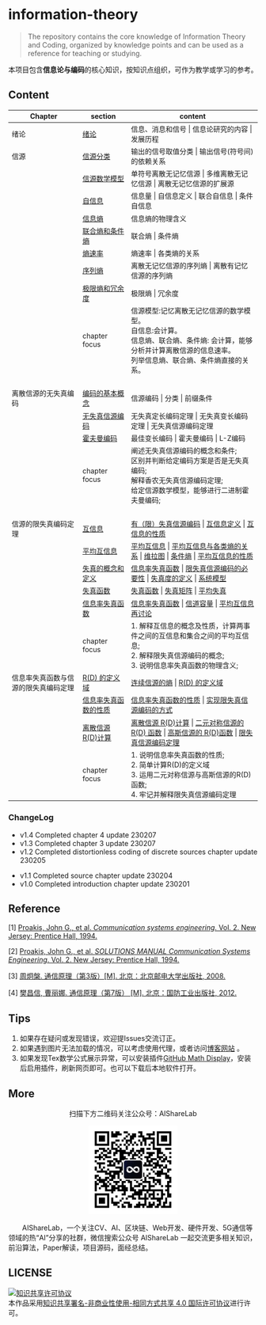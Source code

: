 # information-theory

> The repository contains the core knowledge of Information Theory and Coding, organized by knowledge points and can be used as a reference for teaching or studying.

本项目包含**信息论与编码**的核心知识，按知识点组织，可作为教学或学习的参考。

## Content

| Chapter                              | section                                                      | content                                                      |
| ------------------------------------ | ------------------------------------------------------------ | ------------------------------------------------------------ |
| 绪论                                 | [绪论](https://github.com/timerring/information-theory/blob/main/01_introduction.md) | 信息、消息和信号  \|  信息论研究的内容  \|  发展历程         |
| 信源                                 | [信源分类](https://github.com/timerring/information-theory/blob/main/1%20-%20source/11%20-%20source%20classification.md) | 输出的信号取值分类 \|  输出信号(符号间)的依赖关系            |
|                                      | [信源数学模型](https://github.com/timerring/information-theory/blob/main/1%20-%20source/12%20-%20source%20mathematical%20model.md) | 单符号离散无记忆信源  \|  多维离散无记忆信源  \|  离散无记忆信源的扩展源 |
|                                      | [自信息](https://github.com/timerring/information-theory/blob/main/1%20-%20source/13%20-%20self%20information.md) | 信息量  \|  自信息定义  \|  联合自信息   \|  条件自信息      |
|                                      | [信息熵](https://github.com/timerring/information-theory/blob/main/1%20-%20source/14%20-%20information%20entropy.md) | 信息熵的物理含义                                             |
|                                      | [联合熵和条件熵](https://github.com/timerring/information-theory/blob/main/1%20-%20source/15%20-%20Joint%20Entropy%20and%20Conditional%20Entropy.md) | 联合熵  \|  条件熵                                           |
|                                      | [熵速率](https://github.com/timerring/information-theory/blob/main/1%20-%20source/16%20-%20entropy%20rate.md) | 熵速率  \| 各类熵的关系                                      |
|                                      | [序列熵](https://github.com/timerring/information-theory/blob/main/1%20-%20source/17%20-%20sequence%20entropy.md) | 离散无记忆信源的序列熵  \|  离散有记忆信源的序列熵           |
|                                      | [极限熵和冗余度]()                                           | 极限熵  \|  冗余度                                           |
|                                      | chapter focus                                                | 信源模型:记忆离散无记忆信源的数学模型。 <br />自信息:会计算。 <br />信息熵、联合熵、条件熵: 会计算，能够分析并计算离散信源的信息速率。<br />列举信息熵、联合熵、条件熵直接的关系。 |
| &emsp;                               | &emsp;                                                       | &emsp;                                                       |
| 离散信源的无失真编码                 | [编码的基本概念](https://github.com/timerring/information-theory/blob/main/2%20-%20distortionless%20coding%20of%20discrete%20sources/21%20-%20basic%20concepts%20of%20coding.md) | 信源编码  \|  分类  \|  前缀条件                             |
|                                      | [无失真信源编码](https://github.com/timerring/information-theory/blob/main/2%20-%20distortionless%20coding%20of%20discrete%20sources/22%20-%20lossless%20source%20coding.md) | 无失真定长编码定理  \|  无失真变长编码定理  \|  无失真信源编码定理 |
|                                      | [霍夫曼编码](https://github.com/timerring/information-theory/blob/main/2%20-%20distortionless%20coding%20of%20discrete%20sources/23%20-%20huffman%20coding.md) | 最佳变长编码  \|  霍夫曼编码  \|  L-Z编码                    |
|                                      | chapter focus                                                | 阐述无失真信源编码的概念和条件;<br />区别并判断给定编码方案是否是无失真编码;<br />解释香农无失真信源编码定理;<br />给定信源数学模型，能够进行二进制霍夫曼编码; |
| &emsp;                               | &emsp;                                                       | &emsp;                                                       |
| 信源的限失真编码定理                 | [互信息](https://github.com/timerring/information-theory/blob/main/3%20-%20distortion-limited%20coding%20of%20sources/31%20-%20mutual%20information.md) | [有（限）失真信源编码](https://github.com/timerring/information-theory/blob/main/3%20-%20distortion-limited%20coding%20of%20sources/31%20-%20mutual%20information.md#有限失真信源编码)  \|  [互信息定义](https://github.com/timerring/information-theory/blob/main/3%20-%20distortion-limited%20coding%20of%20sources/31%20-%20mutual%20information.md#互信息定义)  \|  [互信息的性质](https://github.com/timerring/information-theory/blob/main/3%20-%20distortion-limited%20coding%20of%20sources/31%20-%20mutual%20information.md#互信息的性质) |
|                                      | [平均互信息](https://github.com/timerring/information-theory/blob/main/3%20-%20distortion-limited%20coding%20of%20sources/32%20-%20average%20mutual%20Information.md) | [平均互信息](https://github.com/timerring/information-theory/blob/main/3%20-%20distortion-limited%20coding%20of%20sources/32%20-%20average%20mutual%20Information.md#平均互信息)  \|  [平均互信息与各类熵的关系](https://github.com/timerring/information-theory/blob/main/3%20-%20distortion-limited%20coding%20of%20sources/32%20-%20average%20mutual%20Information.md#平均互信息与各类熵的关系)  \|  [维拉图](https://github.com/timerring/information-theory/blob/main/3%20-%20distortion-limited%20coding%20of%20sources/32%20-%20average%20mutual%20Information.md#维拉图)  \|  [条件熵](https://github.com/timerring/information-theory/blob/main/3%20-%20distortion-limited%20coding%20of%20sources/32%20-%20average%20mutual%20Information.md#条件熵)  \|  [平均互信息的性质](https://github.com/timerring/information-theory/blob/main/3%20-%20distortion-limited%20coding%20of%20sources/32%20-%20average%20mutual%20Information.md#平均互信息的性质) |
|                                      | [失真的概念和定义](https://github.com/timerring/information-theory/blob/main/3%20-%20distortion-limited%20coding%20of%20sources/33%20-%20concept%20and%20definition%20of%20distortion.md) | [信息率失真函数](https://github.com/timerring/information-theory/blob/main/3%20-%20distortion-limited%20coding%20of%20sources/33%20-%20concept%20and%20definition%20of%20distortion.md#信息率失真函数)  \|  [限失真信源编码的必要性](https://github.com/timerring/information-theory/blob/main/3%20-%20distortion-limited%20coding%20of%20sources/33%20-%20concept%20and%20definition%20of%20distortion.md#限失真信源编码的必要性)  \|  [失真度的定义](https://github.com/timerring/information-theory/blob/main/3%20-%20distortion-limited%20coding%20of%20sources/33%20-%20concept%20and%20definition%20of%20distortion.md#失真度的定义)  \|  [系统模型](https://github.com/timerring/information-theory/blob/main/3%20-%20distortion-limited%20coding%20of%20sources/33%20-%20concept%20and%20definition%20of%20distortion.md#系统模型) |
|                                      | [失真函数](https://github.com/timerring/information-theory/blob/main/3%20-%20distortion-limited%20coding%20of%20sources/34%20-%20distortion%20function.md) | [失真函数](https://github.com/timerring/information-theory/blob/main/3%20-%20distortion-limited%20coding%20of%20sources/34%20-%20distortion%20function.md#失真函数)  \|  [失真矩阵](https://github.com/timerring/information-theory/blob/main/3%20-%20distortion-limited%20coding%20of%20sources/34%20-%20distortion%20function.md#失真矩阵)  \|  [平均失真](https://github.com/timerring/information-theory/blob/main/3%20-%20distortion-limited%20coding%20of%20sources/34%20-%20distortion%20function.md#平均失真) |
|                                      | [信息率失真函数](https://github.com/timerring/information-theory/blob/main/3%20-%20distortion-limited%20coding%20of%20sources/35%20-%20information%20rate%20distortion%20function.md) | [信息率失真函数](https://github.com/timerring/information-theory/blob/main/3%20-%20distortion-limited%20coding%20of%20sources/35%20-%20information%20rate%20distortion%20function.md#信息率失真函数)  \|  [信道容量](https://github.com/timerring/information-theory/blob/main/3%20-%20distortion-limited%20coding%20of%20sources/35%20-%20information%20rate%20distortion%20function.md#信道容量)  \|  [平均互信息再讨论](https://github.com/timerring/information-theory/blob/main/3%20-%20distortion-limited%20coding%20of%20sources/35%20-%20information%20rate%20distortion%20function.md#平均互信息再讨论) |
|                                      | chapter focus                                                | 1. 解释互信息的概念及性质，计算两事件之间的互信息和集合之间的平均互信息;<br/>2. 解释限失真信源编码的概念;<br/>3. 说明信息率失真函数的物理含义; |
| 信息率失真函数与信源的限失真编码定理 | [R(D) 的定义域](https://github.com/timerring/information-theory/blob/main/4%20-%20information%20rate-distortion%20function%20and%20distortion-limited%20coding%20theorem%20of%20information%20source/41%20-%20the%20domain%20of%20R(D).md) | [连续信源的熵](https://github.com/timerring/information-theory/blob/main/4%20-%20information%20rate-distortion%20function%20and%20distortion-limited%20coding%20theorem%20of%20information%20source/41%20-%20the%20domain%20of%20R(D).md#连续信源的熵)  \|  [R(D) 的定义域](https://github.com/timerring/information-theory/blob/main/4%20-%20information%20rate-distortion%20function%20and%20distortion-limited%20coding%20theorem%20of%20information%20source/41%20-%20the%20domain%20of%20R(D).md#rd-的定义域) |
|                                      | [信息率失真函数的性质](https://github.com/timerring/information-theory/blob/main/4%20-%20information%20rate-distortion%20function%20and%20distortion-limited%20coding%20theorem%20of%20information%20source/42%20-%20properties%20of%20information%20rate%20distortion%20function.md) | [信息率失真函数的性质](https://github.com/timerring/information-theory/blob/main/4%20-%20information%20rate-distortion%20function%20and%20distortion-limited%20coding%20theorem%20of%20information%20source/42%20-%20properties%20of%20information%20rate%20distortion%20function.md#信息率失真函数的性质)  \|  [实现限失真信源编码的方式](https://github.com/timerring/information-theory/blob/main/4%20-%20information%20rate-distortion%20function%20and%20distortion-limited%20coding%20theorem%20of%20information%20source/42%20-%20properties%20of%20information%20rate%20distortion%20function.md#实现限失真信源编码的方式) |
|                                      | [离散信源 R(D)计算](https://github.com/timerring/information-theory/blob/main/4%20-%20information%20rate-distortion%20function%20and%20distortion-limited%20coding%20theorem%20of%20information%20source/43%20-%20discrete%20source%20R(D)%20calculation.md) | [离散信源 R(D)计算](https://github.com/timerring/information-theory/blob/main/4%20-%20information%20rate-distortion%20function%20and%20distortion-limited%20coding%20theorem%20of%20information%20source/43%20-%20discrete%20source%20R(D)%20calculation.md#离散信源-rd计算)  \|  [二元对称信源的 R(D) 函数](https://github.com/timerring/information-theory/blob/main/4%20-%20information%20rate-distortion%20function%20and%20distortion-limited%20coding%20theorem%20of%20information%20source/43%20-%20discrete%20source%20R(D)%20calculation.md#二元对称信源的--rd--函数)  \|  [高斯信源的 R(D)函数](https://github.com/timerring/information-theory/blob/main/4%20-%20information%20rate-distortion%20function%20and%20distortion-limited%20coding%20theorem%20of%20information%20source/43%20-%20discrete%20source%20R(D)%20calculation.md#高斯信源的-rd函数)  \|  [限失真信源编码定理](https://github.com/timerring/information-theory/blob/main/4%20-%20information%20rate-distortion%20function%20and%20distortion-limited%20coding%20theorem%20of%20information%20source/43%20-%20discrete%20source%20R(D)%20calculation.md#限失真信源编码定理) |
|                                      | chapter focus                                                | 1. 说明信息率失真函数的性质;<br/>2. 简单计算R(D)的定义域<br/>3. 运用二元对称信源与高斯信源的R(D)函数;<br/>4. 牢记并解释限失真信源编码定理 |

### ChangeLog

+ v1.4 Completed chapter 4 update 230207
+ v1.3 Completed chapter 3 update 230207
+ v1.2 Completed distortionless coding of discrete sources chapter update 230205

- v1.1 Completed source chapter update 230204
- v1.0 Completed introduction chapter update 230201

## Reference

[1] [Proakis, John G., et al. *Communication systems engineering*. Vol. 2. New Jersey: Prentice Hall, 1994.](https://github.com/timerring/information-theory/blob/main/reference/communication-systems-engineering.pdf)

[2] [Proakis, John G., et al. *SOLUTIONS MANUAL Communication Systems Engineering*. Vol. 2. New Jersey: Prentice Hall, 1994.](https://github.com/timerring/information-theory/blob/main/reference/communication-systems-engineering-solutions-manual.pdf)

[3] [周炯槃.  通信原理（第3版）[M]. 北京：北京邮电大学出版社,  2008.](https://github.com/timerring/information-theory/blob/main/reference/Principles-of-Communication-Zhou.pdf)

[4] [樊昌信, 曹丽娜.  通信原理（第7版） [M]. 北京：国防工业出版社,  2012.](https://github.com/timerring/information-theory/blob/main/reference/Principles-of-Communication-Fan.pdf)

## Tips

1. 如果存在疑问或发现错误，欢迎提Issues交流订正。
2. 如果遇到图片无法加载的情况，可以考虑使用代理，或者访问[博客网站](https://blog.csdn.net/m0_52316372/category_12102819.html) 。
2. 如果发现Tex数学公式展示异常，可以安装插件[GitHub Math Display](https://chrome.google.com/webstore/detail/github-math-display/cgolaobglebjonjiblcjagnpmdmlgmda?hl=zh-CN)，安装后启用插件，刷新网页即可。也可以下载后本地软件打开。

## More

<div align=center>
<p>扫描下方二维码关注公众号：AIShareLab</p>
<img src="resources/qrcode.jpg" width = "180" height = "180">
</div>


&emsp;&emsp;AIShareLab，一个关注CV、AI、区块链、Web开发、硬件开发、5G通信等领域的热“AI”分享的社群，微信搜索公众号 AIShareLab 一起交流更多相关知识，前沿算法，Paper解读，项目源码，面经总结。﻿

## LICENSE

<a rel="license" href="http://creativecommons.org/licenses/by-nc-sa/4.0/"><img alt="知识共享许可协议" style="border-width:0" src="https://img.shields.io/badge/license-CC BY--NC--SA 4.0-lightgrey" /></a><br />本作品采用<a rel="license" href="http://creativecommons.org/licenses/by-nc-sa/4.0/">知识共享署名-非商业性使用-相同方式共享 4.0 国际许可协议</a>进行许可。